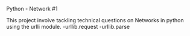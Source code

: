 Python - Network #1

This project involve tackling technical questions on Networks in python using the urlli module.
-urllib.request
-urllib.parse
